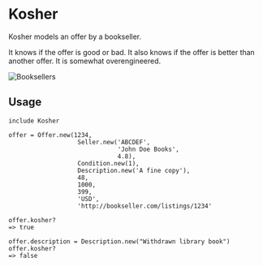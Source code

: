 Kosher
======

Kosher models an offer by a bookseller.

It knows if the offer is good or bad. It also knows if the offer is
better than another offer. It is somewhat overengineered.

![Booksellers](http://upload.wikimedia.org/wikipedia/commons/thumb/b/b9/Bucharest_booksellers_2.jpg/600px-Bucharest_booksellers_2.jpg)

Usage
-----

    include Kosher

    offer = Offer.new(1234,
                       Seller.new('ABCDEF',
                                  'John Doe Books',
                                  4.8),
                       Condition.new(1),
                       Description.new('A fine copy'),
                       48,
                       1000,
                       399,
                       'USD',
                       'http://bookseller.com/listings/1234'

    offer.kosher?
    => true

    offer.description = Description.new("Withdrawn library book")
    offer.kosher?
    => false

